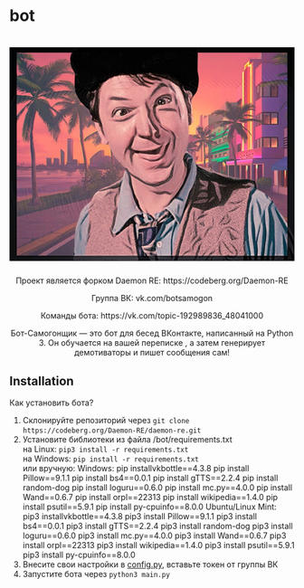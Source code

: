 # bot
<h1 align="center">
  <img src="bot/assets/logo.jpg" alt="Бот-Самогонщик Oxygen V101.3"><br>
</h1>

<p align="center">Проект является форком Daemon RE: https://codeberg.org/Daemon-RE</p>

<p align="center">Группа ВК: vk.com/botsamogon</p>

<p align="center">Команды бота: https://vk.com/topic-192989836_48041000</p>

<p align="center">Бот-Самогонщик — это бот для бесед ВКонтакте, написанный на Python 3. Он обучается на вашей переписке , а затем генерирует демотиваторы и пишет сообщения сам!</p>

## Installation

Как установить бота?
1. Склонируйте репозиторий через `git clone https://codeberg.org/Daemon-RE/daemon-re.git`
2. Установите библиотеки из файла /bot/requirements.txt<br>
на Linux: `pip3 install -r requirements.txt`<br>
на Windows: `pip install -r requirements.txt`<br>
или вручную:
Windows:
pip installvkbottle==4.3.8
pip install Pillow==9.1.1
pip install bs4==0.0.1
pip install gTTS==2.2.4
pip install random-dog
pip install loguru==0.6.0
pip install mc.py==4.0.0
pip install Wand==0.6.7
pip install orpl==22313
pip install wikipedia==1.4.0
pip install psutil==5.9.1
pip install py-cpuinfo==8.0.0
Ubuntu/Linux Mint:
pip3 installvkbottle==4.3.8
pip3 install Pillow==9.1.1
pip3 install bs4==0.0.1
pip3 install gTTS==2.2.4
pip3 install random-dog
pip3 install loguru==0.6.0
pip3 install mc.py==4.0.0
pip3 install Wand==0.6.7
pip3 install orpl==22313
pip3 install wikipedia==1.4.0
pip3 install psutil==5.9.1
pip3 install py-cpuinfo==8.0.0
4. Внесите свои настройки в [config.py](src/config.py), вставьте токен от группы ВК
5. Запустите бота через `python3 main.py`

